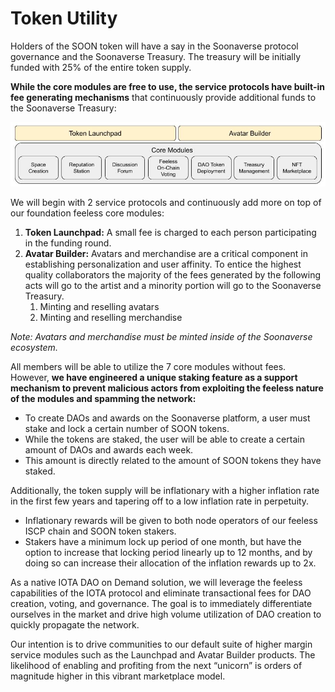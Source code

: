 # Token Utility

Holders of the SOON token will have a say in the Soonaverse protocol governance and the Soonaverse Treasury. The treasury will be initially funded with 25% of the entire token supply.



**While the core modules are free to use, the service protocols have built-in fee generating mechanisms** that continuously provide additional funds to the Soonaverse Treasury:

![](<../.gitbook/assets/image (23) (1).png>)

We will begin with 2 service protocols and continuously add more on top of our foundation feeless core modules:

1. **Token Launchpad:** A small fee is charged to each person participating in the funding round.
2. **Avatar Builder:** Avatars and merchandise are a critical component in establishing personalization and user affinity. To entice the highest quality collaborators the majority of the fees generated by the following acts will go to the artist and a minority portion will go to the Soonaverse Treasury.
   1. Minting and reselling avatars
   2. Minting and reselling merchandise

_Note: Avatars and merchandise must be minted inside of the Soonaverse ecosystem._



All members will be able to utilize the 7 core modules without fees. However, **we have engineered a unique staking feature as a support mechanism to prevent malicious actors from exploiting the feeless nature of the modules and spamming the network:**

* To create DAOs and awards on the Soonaverse platform, a user must stake and lock a certain number of SOON tokens.
* While the tokens are staked, the user will be able to create a certain amount of DAOs and awards each week.
* This amount is directly related to the amount of SOON tokens they have staked.

Additionally, the token supply will be inflationary with a higher inflation rate in the first few years and tapering off to a low inflation rate in perpetuity.

* Inflationary rewards will be given to both node operators of our feeless ISCP chain and SOON token stakers.
* Stakers have a minimum lock up period of one month, but have the option to increase that locking period linearly up to 12 months, and by doing so can increase their allocation of the inflation rewards up to 2x.

As a native IOTA DAO on Demand solution, we will leverage the feeless capabilities of the IOTA protocol and eliminate transactional fees for DAO creation, voting, and governance. The goal is to immediately differentiate ourselves in the market and drive high volume utilization of DAO creation to quickly propagate the network.

Our intention is to drive communities to our default suite of higher margin service modules such as the Launchpad and Avatar Builder products. The likelihood of enabling and profiting from the next “unicorn” is orders of magnitude higher in this vibrant marketplace model.
